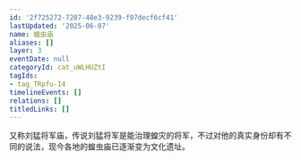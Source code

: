 ```yaml
---
id: '2f725272-7287-48e3-9239-f97decf6cf41'
lastUpdated: '2025-06-07'
name: 蝗虫庙
aliases: []
layer: 3
eventDate: null
categoryId: cat_uWLHUZtI
tagIds:
- tag_TRpfu-I4
timelineEvents: []
relations: []
titledLinks: []
---
```

又称刘猛将军庙，传说刘猛将军是能治理蝗灾的将军，不过对他的真实身份却有不同的说法，现今各地的蝗虫庙已逐渐变为文化遗址。
